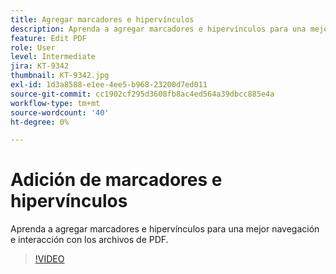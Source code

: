 ```yaml
---
title: Agregar marcadores e hipervínculos
description: Aprenda a agregar marcadores e hipervínculos para una mejor navegación e interacción con los archivos de PDF
feature: Edit PDF
role: User
level: Intermediate
jira: KT-9342
thumbnail: KT-9342.jpg
exl-id: 1d3a8588-e1ee-4ee5-b968-23200d7ed011
source-git-commit: cc1902cf295d3608fb8ac4ed564a39dbcc885e4a
workflow-type: tm+mt
source-wordcount: '40'
ht-degree: 0%

---
```


# Adición de marcadores e hipervínculos

Aprenda a agregar marcadores e hipervínculos para una mejor navegación e interacción con los archivos de PDF.

>[!VIDEO](https://video.tv.adobe.com/v/347056?quality=12&learn=on&hidetitle=true&captions=spa)


